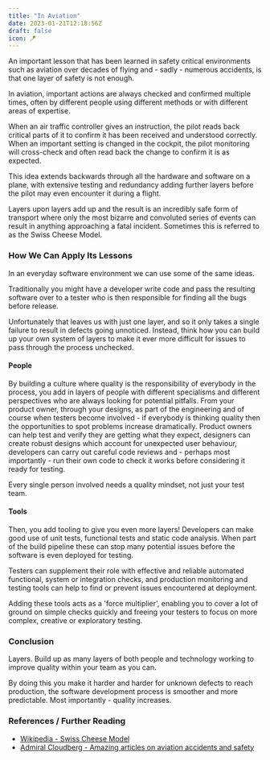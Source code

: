 ```yaml
---
title: "In Aviation"
date: 2023-01-21T12:18:56Z
draft: false
icon: 🪁
---
```


An important lesson that has been learned in safety critical environments such as aviation over decades of flying and - sadly - numerous accidents, is that one layer of safety is not enough.<!--more-->

In aviation, important actions are always checked and confirmed multiple times, often by different people using different methods or with different areas of expertise.

When an air traffic controller gives an instruction, the pilot reads back critical parts of it to confirm it has been received and understood correctly. When an important setting is changed in the cockpit, the pilot monitoring will cross-check and often read back the change to confirm it is as expected.

This idea extends backwards through all the hardware and software on a plane, with extensive testing and redundancy adding further layers before the pilot may even encounter it during a flight.

Layers upon layers add up and the result is an incredibly safe form of transport where only the most bizarre and convoluted series of events can result in anything approaching a fatal incident. Sometimes this is referred to as the Swiss Cheese Model.


### How We Can Apply Its Lessons

In an everyday software environment we can use some of the same ideas.

Traditionally you might have a developer write code and pass the resulting software over to a tester who is then responsible for finding all the bugs before release.

Unfortunately that leaves us with just one layer, and so it only takes a single failure to result in defects going unnoticed. Instead, think how you can build up your own system of layers to make it ever more difficult for issues to pass through the process unchecked.

#### People

By building a culture where quality is the responsibility of everybody in the process, you add in layers of people with different specialisms and different perspectives who are always looking for potential pitfalls. From your product owner, through your designs, as part of the engineering and of course when testers become involved - if everybody is thinking quality then the opportunities to spot problems increase dramatically. Product owners can help test and verify they are getting what they expect, designers can create robust designs which account for unexpected user behaviour, developers can carry out careful code reviews and - perhaps most importantly - run their own code to check it works before considering it ready for testing.

Every single person involved needs a quality mindset, not just your test team.

#### Tools

Then, you add tooling to give you even more layers! Developers can make good use of unit tests, functional tests and static code analysis. When part of the build pipeline these can stop many potential issues before the software is even deployed for testing.

Testers can supplement their role with effective and reliable automated functional, system or integration checks, and production monitoring and testing tools can help to find or prevent issues encountered at deployment.

Adding these tools acts as a 'force multiplier', enabling you to cover a lot of ground on simple checks quickly and freeing your testers to focus on more complex, creative or exploratory testing.

### Conclusion

Layers. Build up as many layers of both people and technology working to improve quality within your team as you can.

By doing this you make it harder and harder for unknown defects to reach production, the software development process is smoother and more predictable. Most importantly - quality increases.


### References / Further Reading

- [Wikipedia - Swiss Cheese Model](https://en.wikipedia.org/wiki/Swiss_cheese_model)
- [Admiral Cloudberg - Amazing articles on aviation accidents and safety](https://admiralcloudberg.medium.com/)